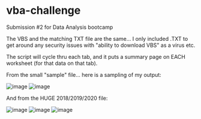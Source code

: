 # vba-challenge
Submission #2 for Data Analysis bootcamp

The VBS and the matching TXT file are the same... I only included .TXT to get around any security issues with "ability to download VBS" as a virus etc.



The script will cycle thru each tab, and it puts a summary page on EACH worksheet (for that data on that tab).

From the small "sample" file... here is a sampling of my output:

![image](https://github.com/mark-helotie/vba-challenge/assets/43053988/b3cb8f94-baff-4bff-b014-b372db00f137)
![image](https://github.com/mark-helotie/vba-challenge/assets/43053988/22207045-2632-4a18-b1b3-b1b31c60895d)

And from the HUGE 2018/2019/2020 file:

![image](https://github.com/mark-helotie/vba-challenge/assets/43053988/3af9afcb-98ea-4433-88ca-7fde35f8e105)
![image](https://github.com/mark-helotie/vba-challenge/assets/43053988/d1376c0b-ca6f-48b5-9ea6-6d382974b2ca)
![image](https://github.com/mark-helotie/vba-challenge/assets/43053988/b9424df8-e74d-457e-b6a8-226848cb1fe0)







